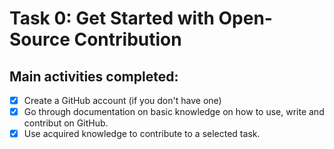 # Task 0: Get Started with Open-Source Contribution

## Main activities completed: 
- [X] Create a GitHub account (if you don't have one)
- [X] Go through documentation on basic knowledge on how to use, write and contribut on GitHub.
- [X] Use acquired knowledge to contribute to a selected task. 
